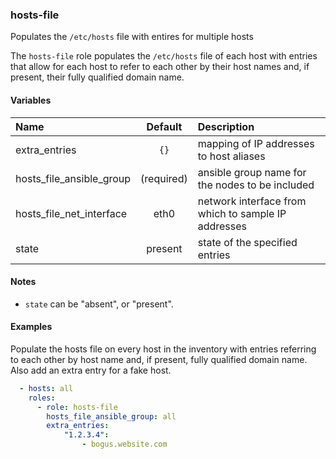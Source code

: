 
### hosts-file
Populates the `/etc/hosts` file with entires for multiple hosts

The `hosts-file` role populates the `/etc/hosts` file of each host with entries
that allow for each host to refer to each other by their host names and, if
present, their fully qualified domain name.

#### Variables

|Name                    |Default   |Description                                        |
|:-----------------------|:--------:|:--------------------------------------------------|
|extra_entries           |`{}`      |mapping of IP addresses to host aliases            |
|hosts_file_ansible_group|(required)|ansible group name for the nodes to be included    |
|hosts_file_net_interface|eth0      |network interface from which to sample IP addresses|
|state                   |present   |state of the specified entries                     |

#### Notes

  - `state` can be "absent", or "present".

#### Examples

Populate the hosts file on every host in the inventory with entries referring to
each other by host name and, if present, fully qualified domain name.  Also add
an extra entry for a fake host.
```YAML
  - hosts: all
    roles:
      - role: hosts-file
        hosts_file_ansible_group: all
        extra_entries:
            "1.2.3.4":
                - bogus.website.com
```

